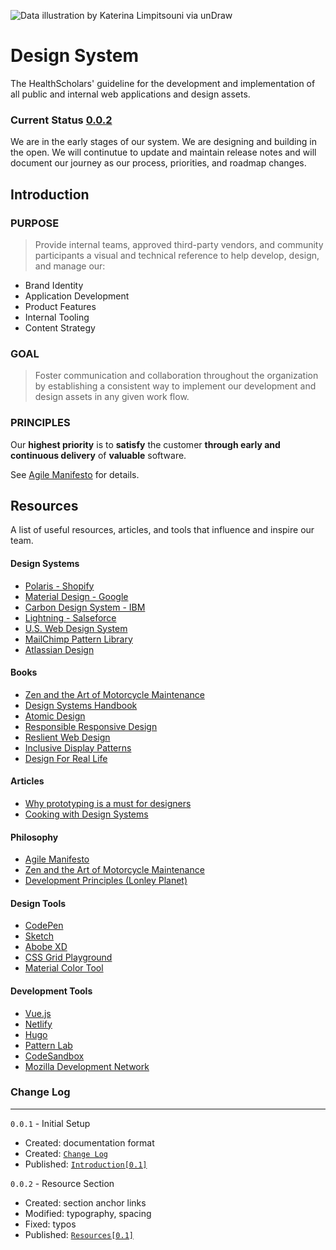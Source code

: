 <link rel="stylesheet" href="https://stackedit.io/style.css">

<body class="stackedit">
<div class="stackedit__html">

![Data illustration by Katerina Limpitsouni via unDraw](https://s3-us-west-2.amazonaws.com/s.cdpn.io/97621/img-undraw-data-SM.png)

Design System
===

The HealthScholars' guideline for the development and implementation of all public and internal web applications and design assets.

### Current Status [0.0.2](#change-log)

We are in the early stages of our system. We are designing and building in the open. We will continutue to update and maintain release notes and will document our journey as our process, priorities, and roadmap changes.

## Introduction

### PURPOSE

> Provide internal teams, approved third-party vendors, and community participants a visual and technical reference to help develop, design, and manage our:

- Brand Identity
- Application Development
- Product Features
- Internal Tooling
- Content Strategy

### GOAL

> Foster communication and collaboration throughout the organization by establishing a consistent way to implement our development and design assets in any given work flow.

### PRINCIPLES

Our **highest priority** is to **satisfy** the customer **through early and continuous delivery** of **valuable** software.

See [Agile Manifesto](https://docs.healthscholars.com/showfile/Development/AgileManifesto.html) for details.

## Resources

A list of useful resources, articles, and tools that influence and inspire our team.

#### Design Systems

- [Polaris - Shopify](https://polaris.shopify.com/)
- [Material Design - Google](https://material.io/guidelines/)
- [Carbon Design System - IBM](http://carbondesignsystem.com/)
- [Lightning - Salseforce](https://www.lightningdesignsystem.com/)
- [U.S. Web Design System](https://designsystem.digital.gov/)
- [MailChimp Pattern Library](http://ux.mailchimp.com/patterns/)
- [Atlassian Design](https://atlassian.design/)

#### Books

- [Zen and the Art of Motorcycle Maintenance](https://www.amazon.com/Zen-Art-Motorcycle-Maintenance-Inquiry/dp/0060589469/)
- [Design Systems Handbook](https://www.designbetter.co/design-systems-handbook/)
- [Atomic Design](http://atomicdesign.bradfrost.com/table-of-contents/)
- [Responsible Responsive Design](https://abookapart.com/products/responsible-responsive-design/)
- [Reslient Web Design](https://resilientwebdesign.com/)
- [Inclusive Display Patterns](https://www.smashingmagazine.com/printed-books/inclusive-front-end-design-patterns/)
- [Design For Real Life](https://abookapart.com/products/design-for-real-life/)

#### Articles

- [Why prototyping is a must for designers](https://medium.com/designing-atlassian/why-prototyping-is-a-must-for-designers-5ef98dfb3bdc/)
- [Cooking with Design Systems](http://danmall.me/articles/cooking-with-design-systems/)

#### Philosophy

- [Agile Manifesto](https://docs.healthscholars.com/showfile/Development/AgileManifesto.html)
- [Zen and the Art of Motorcycle Maintenance](https://en.wikipedia.org/wiki/Zen_and_the_Art_of_Motorcycle_Maintenance/)
- [Development Principles (Lonley Planet)](http://rizzo.lonelyplanet.com/documentation/general/development-principles)

#### Design Tools

- [CodePen](https://codepen.io/)
- [Sketch](https://www.sketchapp.com/)
- [Abobe XD](https://www.adobe.com/products/xd.html/)
- [CSS Grid Playground](https://mozilladevelopers.github.io/playground/css-grid/)
- [Material Color Tool](https://material.io/color/#!/?view.left=0&view.right=0)


#### Development Tools

- [Vue.js](https://vuejs.org/v2/guide/)
- [Netlify](https://app.netlify.com/)
- [Hugo](https://gohugo.io/)
- [Pattern Lab](http://patternlab.io/)
- [CodeSandbox](https://codesandbox.io/)
- [Mozilla Development Network](https://developer.mozilla.org/)


### Change Log
---

[comment]: # (2018-24-01 - Eric Thayer)

`0.0.1` - Initial Setup

- Created: documentation format
- Created: [`Change Log`](#change-log)
- Published: [`Introduction[0.1]`](#introduction)

[comment]: # (2018-29-01 - Eric Thayer) 

`0.0.2` - Resource Section

- Created: section anchor links
- Modified: typography, spacing
- Fixed: typos
- Published: [`Resources[0.1]`](#resources)

</div>
</body>